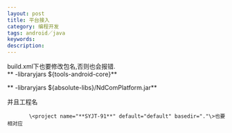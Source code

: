 ```yaml
---
layout: post
title: 平台接入
category: 编程开发
tags: android／java
keywords: 
description: 
---
```


 build.xml下也要修改包名,否则也会报错.\
 **            -libraryjars \${tools-android-core}**

**            -libraryjars \${absolute-libs}/NdComPlatform.jar**

 并且工程名

           \<project name="**SYJT-91**" default="default" basedir="."\>也要相对应

 








